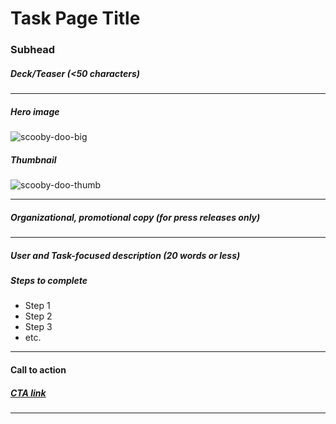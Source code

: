 # Task Page Title

###     Subhead
#####   Deck/Teaser (<50 characters)
---
##### Hero image
![scooby-doo-big](https://user-images.githubusercontent.com/89798550/226024881-60eb6928-794b-4feb-ae84-8c34a78be933.png)
##### Thumbnail
![scooby-doo-thumb](https://user-images.githubusercontent.com/89798550/226025034-c20e653d-8576-499f-8800-d1e903077cfe.png)

---
#####   Organizational, promotional copy (for press releases only)
---
#####   User and Task-focused description (20 words or less)
#####   Steps to complete
- Step 1
- Step 2
- Step 3
- etc.
---
####  Call to action
#####   [CTA link](https://www.example.com)
---
